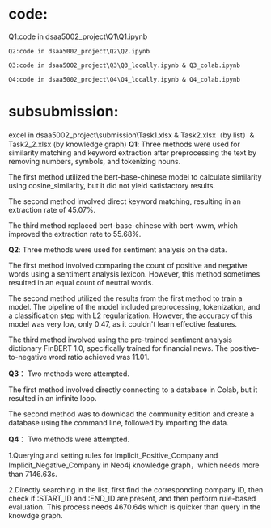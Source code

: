 # code:
	
 Q1:code in dsaa5002_project\Q1\Q1.ipynb
 
	Q2:code in dsaa5002_project\Q2\Q2.ipynb
 
	Q3:code in dsaa5002_project\Q3\Q3_locally.ipynb & Q3_colab.ipynb
 
	Q4:code in dsaa5002_project\Q4\Q4_locally.ipynb & Q4_colab.ipynb
# subsubmission:
	
 excel in dsaa5002_project\submission\Task1.xlsx & Task2.xlsx（by list）& Task2_2.xlsx (by knowledge graph)
**Q1**:
Three methods were used for similarity matching and keyword extraction after preprocessing the text by removing numbers, symbols, and tokenizing nouns.

 The first method utilized the bert-base-chinese model to calculate similarity using cosine_similarity, but it did not yield satisfactory results. 

The second method involved direct keyword matching, resulting in an extraction rate of 45.07%. 

The third method replaced bert-base-chinese with bert-wwm, which improved the extraction rate to 55.68%.

**Q2**: 
Three methods were used for sentiment analysis on the data. 

The first method involved comparing the count of positive and negative words using a sentiment analysis lexicon. However, this method sometimes resulted in an equal count of neutral words. 

The second method utilized the results from the first method to train a model. The pipeline of the model included preprocessing, tokenization, and a classification step with L2 regularization. However, the accuracy of this model was very low, only 0.47, as it couldn't learn effective features.

The third method involved using the pre-trained sentiment analysis dictionary FinBERT 1.0, specifically trained for financial news. The positive-to-negative word ratio achieved was 11.01.

**Q3**：
Two methods were attempted. 

The first method involved directly connecting to a database in Colab, but it resulted in an infinite loop. 

The second method was to download the community edition and create a database using the command line, followed by importing the data.

**Q4**：
Two methods were attempted. 

1.Querying and setting rules for Implicit_Positive_Company and Implicit_Negative_Company in Neo4j knowledge graph，which needs more than 7146.63s.

2.Directly searching in the list, first find the corresponding company ID, then check if :START_ID and :END_ID are present, and then perform rule-based evaluation. This process needs 4670.64s which is quicker than query in the knowdge graph.
